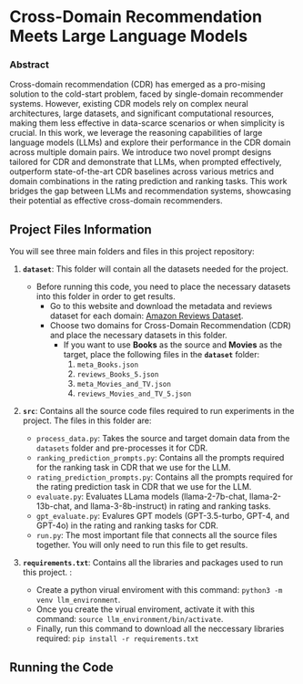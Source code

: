 # Cross-Domain Recommendation Meets Large Language Models

### Abstract

Cross-domain recommendation (CDR) has emerged as a pro\-mising solution to the cold-start problem, faced by single-domain recommender systems. However, existing CDR models rely on complex neural architectures, large datasets, and significant computational resources, making them less effective in data-scarce scenarios or when simplicity is crucial. In this work, we leverage the reasoning capabilities of large language models (LLMs) and explore their performance in the CDR domain across multiple domain pairs. We introduce two novel prompt designs tailored for CDR and demonstrate that LLMs, when prompted effectively, outperform state-of-the-art CDR baselines across various metrics and domain combinations in the rating prediction and ranking tasks. This work bridges the gap between LLMs and recommendation systems, showcasing their potential as effective cross-domain recommenders.

## Project Files Information

You will see three main folders and files in this project repository:

1. **`dataset`**: This folder will contain all the datasets needed for the project. 
   - Before running this code, you need to place the necessary datasets into this folder in order to get results.
     - Go to this website and download the metadata and reviews dataset for each domain: [Amazon Reviews Dataset](https://jmcauley.ucsd.edu/data/amazon/).
     - Choose two domains for Cross-Domain Recommendation (CDR) and place the necessary datasets in this folder. 
       - If you want to use **Books** as the source and **Movies** as the target, place the following files in the **`dataset`** folder:
         1. `meta_Books.json`
         2. `reviews_Books_5.json`
         3. `meta_Movies_and_TV.json`
         4. `reviews_Movies_and_TV_5.json`
    
  2. **`src`**: Contains all the source code files required to run experiments in the project. The files in this folder are:
     - `process_data.py`: Takes the source and target domain data from the `datasets` folder and pre-processes it for CDR.
     - `ranking_prediction_prompts.py`: Contains all the prompts required for the ranking task in CDR that we use for the LLM.
     - `rating_prediction_prompts.py`: Contains all the prompts required for the rating prediction task in CDR that we use for the LLM. 
     - `evaluate.py`: Evaluates LLama models (llama-2-7b-chat, llama-2-13b-chat, and llama-3-8b-instruct) in rating and ranking tasks.
     - `gpt_evaluate.py`: Evalures GPT models (GPT-3.5-turbo, GPT-4, and GPT-4o) in the rating and ranking tasks for CDR. 
     - `run.py`: The most important file that connects all the source files together. You will only need to run this file to get results.

 3. **`requirements.txt`**: Contains all the libraries and packages used to run this project. :
     - Create a python virual enviroment with this command: `python3 -m venv llm_environment`.
     - Once you create the virual enviroment, activate it with this command: `source llm_environment/bin/activate`.
     - Finally, run this command to download all the neccessary libraries required: `pip install -r requirements.txt`

## Running the Code


